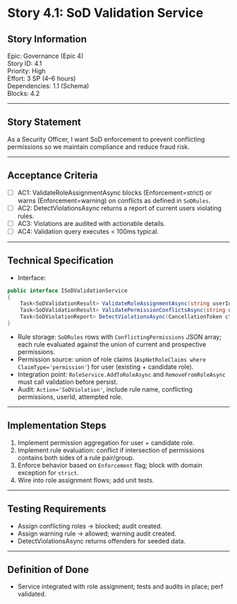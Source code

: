 # Story 4.1: SoD Validation Service

## Story Information
Epic: Governance (Epic 4)  
Story ID: 4.1  
Priority: High  
Effort: 3 SP (4–6 hours)  
Dependencies: 1.1 (Schema)  
Blocks: 4.2

---

## Story Statement
As a Security Officer, I want SoD enforcement to prevent conflicting permissions so we maintain compliance and reduce fraud risk.

---

## Acceptance Criteria
- [ ] AC1: ValidateRoleAssignmentAsync blocks (Enforcement=strict) or warns (Enforcement=warning) on conflicts as defined in `SoDRules`.
- [ ] AC2: DetectViolationsAsync returns a report of current users violating rules.
- [ ] AC3: Violations are audited with actionable details.
- [ ] AC4: Validation query executes < 100ms typical.

---

## Technical Specification

- Interface:
```csharp path=null start=null
public interface ISoDValidationService
{
    Task<SoDValidationResult> ValidateRoleAssignmentAsync(string userId, string roleId, CancellationToken ct = default);
    Task<SoDValidationResult> ValidatePermissionConflictsAsync(string userId, string[] newPermissions, CancellationToken ct = default);
    Task<SoDViolationReport> DetectViolationsAsync(CancellationToken ct = default);
}
```
- Rule storage: `SoDRules` rows with `ConflictingPermissions` JSON array; each rule evaluated against the union of current and prospective permissions.
- Permission source: union of role claims (`AspNetRoleClaims where ClaimType='permission'`) for user (existing + candidate role).
- Integration point: `RoleService.AddToRoleAsync` and `RemoveFromRoleAsync` must call validation before persist.
- Audit: `Action='SoDViolation'`, include rule name, conflicting permissions, userId, attempted role.

---

## Implementation Steps
1) Implement permission aggregation for user + candidate role.
2) Implement rule evaluation: conflict if intersection of permissions contains both sides of a rule pair/group.
3) Enforce behavior based on `Enforcement` flag; block with domain exception for `strict`.
4) Wire into role assignment flows; add unit tests.

---

## Testing Requirements
- Assign conflicting roles -> blocked; audit created.  
- Assign warning rule -> allowed; warning audit created.  
- DetectViolationsAsync returns offenders for seeded data.

---

## Definition of Done
- Service integrated with role assignment; tests and audits in place; perf validated.
